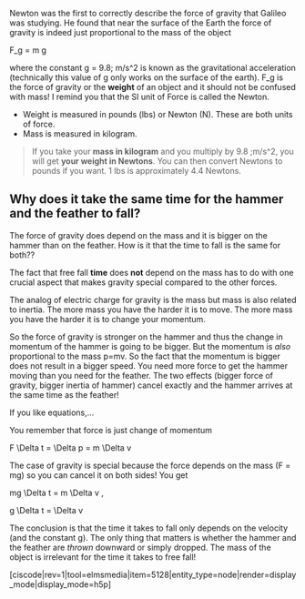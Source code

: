Newton was the first to correctly describe the force of gravity that Galileo was studying. He found that near the surface of the Earth the force of gravity is indeed just proportional to the mass of the object

<lrn-math> F_g = m g</lrn-math>

where the constant <lrn-math>g = 9.8\; m/s^2</lrn-math> is known as the gravitational acceleration (technically this value of <lrn-math>g</lrn-math> only works on the surface of the earth). <lrn-math>F_g</lrn-math> is the force of gravity or the **weight** of an object and it should not be confused with mass! I remind you that the SI unit of Force is called the Newton.

- Weight is measured in pounds (lbs) or Newton (N). These are both units of force.
- Mass is measured in kilogram.

> If you take your **mass in kilogram** and you multiply by <lrn-math> 9.8 \;m/s^2</lrn-math>, you will get **your weight in Newtons**. You can then convert Newtons to pounds if you want. 1 lbs is approximately 4.4 Newtons.

## Why does it take the same time for the hammer and the feather to fall?

The force of gravity does depend on the mass and it is bigger on the hammer than on the feather. How is it that the time to fall is the same for both??

The fact that free fall **time** does **not** depend on the mass has to do with one crucial aspect that makes gravity special compared to the other forces.

The analog of electric charge for gravity is the mass but mass is also related to inertia. The more mass you have the harder it is to move. The more mass you have the harder it is to change your momentum.

So the force of gravity is stronger on the hammer and thus the change in momentum of the hammer is going to be bigger. But the momentum is *also* proportional to the mass <lrn-math>p=mv</lrn-math>. So the fact that the momentum is bigger does not result in a bigger speed. You need more force to get the hammer moving than you need for the feather. The two effects (bigger force of gravity, bigger inertia of hammer) cancel exactly and the hammer arrives at the same time as the feather!

If you like equations,...

You remember that force is just change of momentum

<lrn-math> F \Delta t = \Delta p = m \Delta v</lrn-math>

The case of gravity is special because the force depends on the mass <lrn-math>(F = mg) </lrn-math>so you can cancel it on both sides! You get

<lrn-math> mg \Delta t = m \Delta v </lrn-math> ,



<lrn-math> g \Delta t = \Delta v </lrn-math>

The conclusion is that the time it takes to fall only depends on the velocity (and the constant g). The only thing that matters is whether the hammer and the feather are *thrown* downward or simply dropped. The mass of the object is irrelevant for the time it takes to free fall!

[ciscode|rev=1|tool=elmsmedia|item=5128|entity_type=node|render=display_mode|display_mode=h5p]